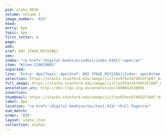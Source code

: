 ```yaml
---
pid: alpha_0036
volume: Volume 1
image_number: '433'
head: 
entry: Ape
topic: Ape
first_letter: A
page: 
add: 
xref: 802 [PAGE_MISSING]
see: 
index: "<a href='/digital-beehive/index1/index_0165/'>ape</a>"
item: "#item-218629065"
unparsed: 
line: 'Entry: Ape|Topic: Ape|Xref: 802 [PAGE_MISSING]|Index: ape|#item-218629065'
selection: https://stacks.stanford.edu/image/iiif/ps974xt6740%2F1607_0432/342,3628,3101,320/full/0/default.jpg
full_image: https://stacks.stanford.edu/image/iiif/ps974xt6740%2F1607_0432/full/full/0/default.jpg
annotation_uri: http://dev.llgc.org.uk/annotation/1490642530691
insertion: 
thumbnail: https://stacks.stanford.edu/image/iiif/ps974xt6740%2F1607_0432/342,3628,600,180/250,/0/default.jpg
label: Ape
location: "<a href='/digital-beehive/toc/toc1_423/'>Full Page</a>"
num_match: 
order: '035'
layout: alpha_item
collection: alpha1
---
```

